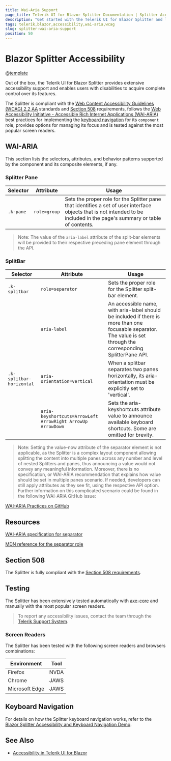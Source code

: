 ```yaml
---
title: Wai-Aria Support
page_title: Telerik UI for Blazor Splitter Documentation | Splitter Accessibility
description: "Get started with the Telerik UI for Blazor Splitter and learn about its accessibility support for WAI-ARIA, Section 508, and WCAG 2.2."
tags: telerik,blazor,accessibility,wai-aria,wcag
slug: splitter-wai-aria-support 
position: 50 
---
```


# Blazor Splitter Accessibility

@[template](/_contentTemplates/common/parameters-table-styles.md#table-layout)



Out of the box, the Telerik UI for Blazor Splitter provides extensive accessibility support and enables users with disabilities to acquire complete control over its features.


The Splitter is compliant with the [Web Content Accessibility Guidelines (WCAG) 2.2 AA](https://www.w3.org/TR/WCAG22/) standards and [Section 508](https://www.section508.gov/) requirements, follows the [Web Accessibility Initiative - Accessible Rich Internet Applications (WAI-ARIA)](https://www.w3.org/WAI/ARIA/apg/) best practices for implementing the [keyboard navigation](#keyboard-navigation) for its `component` role, provides options for managing its focus and is tested against the most popular screen readers.

## WAI-ARIA


This section lists the selectors, attributes, and behavior patterns supported by the component and its composite elements, if any.

### Splitter Pane

| Selector | Attribute | Usage |
| -------- | --------- | ----- |
| `.k-pane` | `role=group` | Sets the proper role for the Splitter pane that identifies a set of user interface objects that is not intended to be included in the page's summary or table of contents. |

> Note: The value of the `aria-label` attribute of the split-bar elements will be provided to their respective preceding pane element through the API.

### SplitBar

| Selector | Attribute | Usage |
| -------- | --------- | ----- |
| `.k-splitbar` | `role=separator` | Sets the proper role for the Splitter split-bar element. |
|  | `aria-label` | An accessible name, with aria-label should be included if there is more than one focusable separator. The value is set through the corresponding SplitterPane API. |
| `.k-splitbar-horizontal` | `aria-orientation=vertical` | When a splitbar separates two panes horizontally, its aria-orientation must be explicitly set to 'vertical'. |
|  | `aria-keyshortcuts=ArrowLeft ArrowRight ArrowUp ArrowDown` | Sets the aria-keyshortcuts attribute value to announce available keyboard shortcuts. Some are omitted for brevity. |

> Note: Setting the value-now attribute of the separator element is not applicable, as the Splitter is a complex layout component allowing splitting the content into multiple panes across any number and level of nested Splitters and panes, thus announcing a value would not convey any meaningful information. Moreover, there is no specification, or WAI-ARIA recommendation that explains how value should be set in multiple panes scenario. If needed, developers can still apply attributes as they see fit, using the respective API option. Further information on this complicated scenario could be found in the following WAI-ARIA GitHub issue:

[WAI-ARIA Practices on GitHub](https://github.com/w3c/aria-practices/issues/129#issuecomment-456976215)

## Resources

[WAI-ARIA specification for separator](https://www.w3.org/TR/wai-aria-1.2/#separator)

[MDN reference for the separator role](https://developer.mozilla.org/en-US/docs/Web/Accessibility/ARIA/Roles/separator_role)

## Section 508


The Splitter is fully compliant with the [Section 508 requirements](http://www.section508.gov/).

## Testing


The Splitter has been extensively tested automatically with [axe-core](https://github.com/dequelabs/axe-core) and manually with the most popular screen readers.

> To report any accessibility issues, contact the team through the [Telerik Support System](https://www.telerik.com/account/support-center).

### Screen Readers


The Splitter has been tested with the following screen readers and browsers combinations:

| Environment | Tool |
| ----------- | ---- |
| Firefox | NVDA |
| Chrome | JAWS |
| Microsoft Edge | JAWS |



## Keyboard Navigation

For details on how the Splitter keyboard navigation works, refer to the [Blazor Splitter Accessibility and Keyboard Navigation Demo](https://demos.telerik.com/blazor-ui/splitter/keyboard-navigation).

## See Also

* [Accessibility in Telerik UI for Blazor](slug://accessibility-overview)